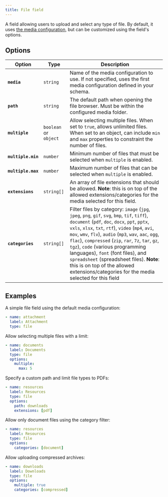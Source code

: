 ```yaml
---
title: File field
---
```


A field allowing users to upload and select any type of file. By default, it uses [the media configuration](/docs/configuration#media), but can be customized using the field's options.

## Options

| Option | Type | Description |
| - | - | - |
| **`media`** | `string` | Name of the media configuration to use. If not specified, uses the first media configuration defined in your schema. |
| **`path`** | `string` | The default path when opening the file browser. Must be within the configured media folder. |
| **`multiple`** | `boolean` or `object` | Allow selecting multiple files. When set to `true`, allows unlimited files. When set to an object, can include `min` and `max` properties to constraint the number of files. |
| **`multiple.min`** | `number` | Minimum number of files that must be selected when `multiple` is enabled. |
| **`multiple.max`** | `number` | Maximum number of files that can be selected when `multiple` is enabled. |
| **`extensions`** | `string[]` | An array of file extensions that should be allowed. **Note**: this is on top of the allowed extensions/categories for the media selected for this field. |
| **`categories`** | `string[]` | Filter files by category: `image` (`jpg`, `jpeg`, `png`, `gif`, `svg`, `bmp`, `tif`, `tiff`), `document` (`pdf`, `doc`, `docx`, `ppt`, `pptx`, `vxls`, `xlsx`, `txt`, `rtf`), `video` (`mp4`, `avi`, `mov`, `wmv`, `flv`), `audio` (`mp3`, `wav`, `aac`, `ogg`, `flac`), `compressed` (`zip`, `rar`, `7z`, `tar`, `gz`, `tgz`), `code` (various programming languages), `font` (font files), and `spreadsheet` (spreadsheet files). **Note**: this is on top of the allowed extensions/categories for the media selected for this field|

## Examples

A simple file field using the default media configuration:

```yaml
- name: attachment
  label: Attachment
  type: file
```

Allow selecting multiple files with a limit:

```yaml
- name: documents
  label: Documents
  type: file
  options:
    multiple:
      max: 5
```

Specify a custom path and limit file types to PDFs:

```yaml
- name: resources
  label: Resources
  type: file
  options:
    path: downloads
    extensions: [pdf]
```

Allow only document files using the category filter:

```yaml
- name: resources
  label: Resources
  type: file
  options:
    categories: [document]
```

Allow uploading compressed archives:

```yaml
- name: downloads
  label: Downloads
  type: file
  options:
    multiple: true
    categories: [compressed]
```
